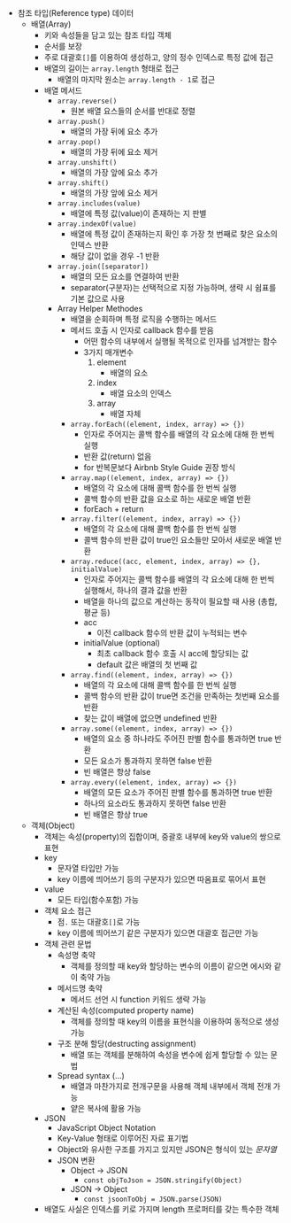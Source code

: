- 참조 타입(Reference type) 데이터
    - 배열(Array)
        - 키와 속성들을 담고 있는 참조 타입 객체
        - 순서를 보장
        - 주로 대괄호`[]`를 이용하여 생성하고, 양의 정수 인덱스로 특정 값에 접근
        - 배열의 길이는 `array.length` 형태로 접근
            - 배열의 마지막 원소는 `array.length - 1`로 접근
        - 배열 메서드
            - `array.reverse()`
                - 원본 배열 요스들의 순서를 반대로 정렬
            - `array.push()`
                - 배열의 가장 뒤에 요소 추가
            - `array.pop()`
                - 배열의 가장 뒤에 요소 제거
            - `array.unshift()`
                - 배열의 가장 앞에 요소 추가
            - `array.shift()`
                - 배열의 가장 앞에 요소 제거
            - `array.includes(value)`
                - 배열에 특정 값(value)이 존재하는 지 판별
            - `array.indexOf(value)`
                - 배열에 특정 값이 존재하는지 확인 후 가장 첫 번째로 찾은 요소의 인덱스 반환
                - 해당 값이 없을 경우 -1 반환
            - `array.join([separator])`
                - 배열의 모든 요소를 연결하여 반환
                - separator(구분자)는 선택적으로 지정 가능하며, 생략 시 쉼표를 기본 값으로 사용
            - Array Helper Methodes
                - 배열을 순회하며 특정 로직을 수행하는 메서드
                - 메서드 호출 시 인자로 callback 함수를 받음
                    - 어떤 함수의 내부에서 실행될 목적으로 인자를 넘겨받는 함수
                    - 3가지 매개변수
                        1. element
                            - 배열의 요소
                        2. index
                            - 배열 요소의 인덱스
                        3. array
                            - 배열 자체
                - `array.forEach((element, index, array) => {})`
                    - 인자로 주어지는 콜백 함수를 배열의 각 요소에 대해 한 번씩 실행
                    - 반환 값(return) 없음
                    - for 반복문보다 Airbnb Style Guide 권장 방식
                - `array.map((element, index, array) => {})`
                    - 배열의 각 요소에 대해 콜백 함수를 한 번씩 실행
                    - 콜백 함수의 반환 값을 요소로 하는 새로운 배열 반환
                    - forEach + return
                - `array.filter((element, index, array) => {})`
                    - 배열의 각 요소에 대해 콜백 함수를 한 번씩 실행
                    - 콜백 함수의 반환 값이 true인 요소들만 모아서 새로운 배열 반환
                - `array.reduce((acc, element, index, array) => {}, initialValue)`
                    - 인자로 주어지는 콜백 함수를 배열의 각 요소에 대해 한 번씩 실행해서, 하나의 결과 값을 반환
                    - 배열을 하나의 값으로 계산하는 동작이 필요할 때 사용 (총합, 평균 등)
                    - acc
                        - 이전 callback 함수의 반환 값이 누적되는 변수
                    - initialValue (optional)
                        - 최초 callback 함수 호출 시 acc에 할당되는 값
                        - default 값은 배열의 첫 번째 값
                - `array.find((element, index, array) => {})`
                    - 배열의 각 요소에 대해 콜백 함수를 한 번씩 실행
                    - 콜백 함수의 반환 값이 true면 조건을 만족하는 첫번째 요소를 반환
                    - 찾는 값이 배열에 없으면 undefined 반환
                - `array.some((element, index, array) => {})`
                    - 배열의 요소 중 하나라도 주어진 판별 함수를 통과하면 true 반환
                    - 모든 요소가 통과하지 못하면 false 반환
                    - 빈 배열은 항상 false
                - `array.every((element, index, array) => {})`
                    - 배열의 모든 요소가 주어진 판별 함수를 통과하면 true 반환
                    - 하나의 요소라도 통과하지 못하면 false 반환
                    - 빈 배열은 항상 true
    - 객체(Object)
        - 객체는 속성(property)의 집합이며, 중괄호 내부에 key와 value의 쌍으로 표현
        - key
            - 문자열 타입만 가능
            - key 이름에 띄어쓰기 등의 구분자가 있으면 따옴표로 묶어서 표현
        - value
            - 모든 타입(함수포함) 가능
        - 객체 요소 접근
            - 점`.` 또는 대괄호`[]`로 가능
            - key 이름에 띄어쓰기 같은 구분자가 있으면 대괄호 접근만 가능
        - 객체 관련 문법
            - 속성명 축약
                - 객체를 정의할 때 key와 할당하는 변수의 이름이 같으면 에시와 같이 축약 가능
            - 메서드명 축약
                - 메서드 선언 시 function 키워드 생략 가능
            - 계산된 속성(computed property name)
                - 객체를 정의할 때 key의 이름을 표현식을 이용하여 동적으로 생성 가능
            - 구조 분해 할당(destructing assignment)
                - 배열 또는 객체를 분해하여 속성을 변수에 쉽게 할당할 수 있는 문법
            - Spread syntax (...)
                - 배열과 마찬가지로 전개구문을 사용해 객체 내부에서 객체 전개 가능
                - 얕은 복사에 활용 가능
        - JSON
            - JavaScript Object Notation
            - Key-Value 형태로 이루어진 자료 표기법
            - Object와 유사한 구조를 가지고 있지만 JSON은 형식이 있는 *문자열*
            - JSON 변환
                - Object -> JSON
                    - `const objToJson = JSON.stringify(Object)`
                - JSON -> Object
                    - `const jsoonToObj = JSON.parse(JSON)`
        - 배열도 사실은 인덱스를 키로 가지며 length 프로퍼티를 갖는 특수한 객체